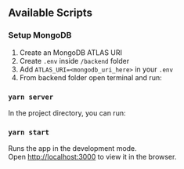 ## Available Scripts

### Setup MongoDB

1. Create an MongoDB ATLAS URI
2. Create `.env` inside `/backend` folder
3. Add `ATLAS_URI=<mongodb_uri_here>` in your `.env`
4. From backend folder open terminal and run:

### `yarn server`


In the project directory, you can run:

### `yarn start`

Runs the app in the development mode.<br />
Open [http://localhost:3000](http://localhost:3000) to view it in the browser.
